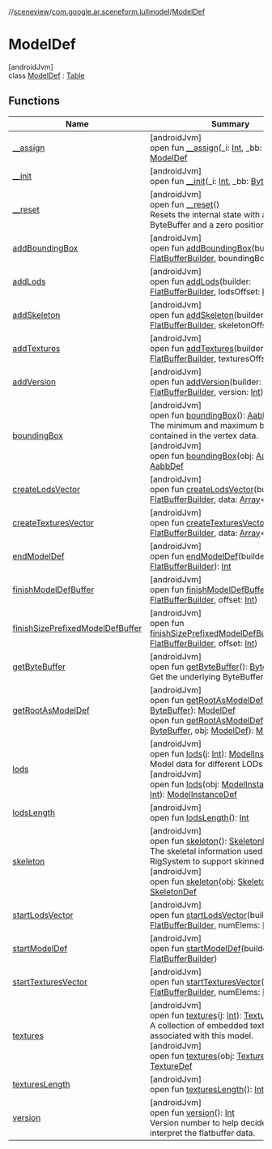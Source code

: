 //[sceneview](../../../index.md)/[com.google.ar.sceneform.lullmodel](../index.md)/[ModelDef](index.md)

# ModelDef

[androidJvm]\
class [ModelDef](index.md) : [Table](../../com.google.flatbuffers/-table/index.md)

## Functions

| Name | Summary |
|---|---|
| [__assign](__assign.md) | [androidJvm]<br>open fun [__assign](__assign.md)(_i: [Int](https://kotlinlang.org/api/latest/jvm/stdlib/kotlin/-int/index.html), _bb: [ByteBuffer](https://developer.android.com/reference/kotlin/java/nio/ByteBuffer.html)): [ModelDef](index.md) |
| [__init](__init.md) | [androidJvm]<br>open fun [__init](__init.md)(_i: [Int](https://kotlinlang.org/api/latest/jvm/stdlib/kotlin/-int/index.html), _bb: [ByteBuffer](https://developer.android.com/reference/kotlin/java/nio/ByteBuffer.html)) |
| [__reset](../../com.google.flatbuffers/-table/__reset.md) | [androidJvm]<br>open fun [__reset](../../com.google.flatbuffers/-table/__reset.md)()<br>Resets the internal state with a null ByteBuffer and a zero position. |
| [addBoundingBox](add-bounding-box.md) | [androidJvm]<br>open fun [addBoundingBox](add-bounding-box.md)(builder: [FlatBufferBuilder](../../com.google.flatbuffers/-flat-buffer-builder/index.md), boundingBoxOffset: [Int](https://kotlinlang.org/api/latest/jvm/stdlib/kotlin/-int/index.html)) |
| [addLods](add-lods.md) | [androidJvm]<br>open fun [addLods](add-lods.md)(builder: [FlatBufferBuilder](../../com.google.flatbuffers/-flat-buffer-builder/index.md), lodsOffset: [Int](https://kotlinlang.org/api/latest/jvm/stdlib/kotlin/-int/index.html)) |
| [addSkeleton](add-skeleton.md) | [androidJvm]<br>open fun [addSkeleton](add-skeleton.md)(builder: [FlatBufferBuilder](../../com.google.flatbuffers/-flat-buffer-builder/index.md), skeletonOffset: [Int](https://kotlinlang.org/api/latest/jvm/stdlib/kotlin/-int/index.html)) |
| [addTextures](add-textures.md) | [androidJvm]<br>open fun [addTextures](add-textures.md)(builder: [FlatBufferBuilder](../../com.google.flatbuffers/-flat-buffer-builder/index.md), texturesOffset: [Int](https://kotlinlang.org/api/latest/jvm/stdlib/kotlin/-int/index.html)) |
| [addVersion](add-version.md) | [androidJvm]<br>open fun [addVersion](add-version.md)(builder: [FlatBufferBuilder](../../com.google.flatbuffers/-flat-buffer-builder/index.md), version: [Int](https://kotlinlang.org/api/latest/jvm/stdlib/kotlin/-int/index.html)) |
| [boundingBox](bounding-box.md) | [androidJvm]<br>open fun [boundingBox](bounding-box.md)(): [AabbDef](../-aabb-def/index.md)<br>The minimum and maximum bounds contained in the vertex data.<br>[androidJvm]<br>open fun [boundingBox](bounding-box.md)(obj: [AabbDef](../-aabb-def/index.md)): [AabbDef](../-aabb-def/index.md) |
| [createLodsVector](create-lods-vector.md) | [androidJvm]<br>open fun [createLodsVector](create-lods-vector.md)(builder: [FlatBufferBuilder](../../com.google.flatbuffers/-flat-buffer-builder/index.md), data: [Array](https://kotlinlang.org/api/latest/jvm/stdlib/kotlin/-array/index.html)&lt;[Int](https://kotlinlang.org/api/latest/jvm/stdlib/kotlin/-int/index.html)&gt;): [Int](https://kotlinlang.org/api/latest/jvm/stdlib/kotlin/-int/index.html) |
| [createTexturesVector](create-textures-vector.md) | [androidJvm]<br>open fun [createTexturesVector](create-textures-vector.md)(builder: [FlatBufferBuilder](../../com.google.flatbuffers/-flat-buffer-builder/index.md), data: [Array](https://kotlinlang.org/api/latest/jvm/stdlib/kotlin/-array/index.html)&lt;[Int](https://kotlinlang.org/api/latest/jvm/stdlib/kotlin/-int/index.html)&gt;): [Int](https://kotlinlang.org/api/latest/jvm/stdlib/kotlin/-int/index.html) |
| [endModelDef](end-model-def.md) | [androidJvm]<br>open fun [endModelDef](end-model-def.md)(builder: [FlatBufferBuilder](../../com.google.flatbuffers/-flat-buffer-builder/index.md)): [Int](https://kotlinlang.org/api/latest/jvm/stdlib/kotlin/-int/index.html) |
| [finishModelDefBuffer](finish-model-def-buffer.md) | [androidJvm]<br>open fun [finishModelDefBuffer](finish-model-def-buffer.md)(builder: [FlatBufferBuilder](../../com.google.flatbuffers/-flat-buffer-builder/index.md), offset: [Int](https://kotlinlang.org/api/latest/jvm/stdlib/kotlin/-int/index.html)) |
| [finishSizePrefixedModelDefBuffer](finish-size-prefixed-model-def-buffer.md) | [androidJvm]<br>open fun [finishSizePrefixedModelDefBuffer](finish-size-prefixed-model-def-buffer.md)(builder: [FlatBufferBuilder](../../com.google.flatbuffers/-flat-buffer-builder/index.md), offset: [Int](https://kotlinlang.org/api/latest/jvm/stdlib/kotlin/-int/index.html)) |
| [getByteBuffer](../../com.google.flatbuffers/-table/get-byte-buffer.md) | [androidJvm]<br>open fun [getByteBuffer](../../com.google.flatbuffers/-table/get-byte-buffer.md)(): [ByteBuffer](https://developer.android.com/reference/kotlin/java/nio/ByteBuffer.html)<br>Get the underlying ByteBuffer. |
| [getRootAsModelDef](get-root-as-model-def.md) | [androidJvm]<br>open fun [getRootAsModelDef](get-root-as-model-def.md)(_bb: [ByteBuffer](https://developer.android.com/reference/kotlin/java/nio/ByteBuffer.html)): [ModelDef](index.md)<br>open fun [getRootAsModelDef](get-root-as-model-def.md)(_bb: [ByteBuffer](https://developer.android.com/reference/kotlin/java/nio/ByteBuffer.html), obj: [ModelDef](index.md)): [ModelDef](index.md) |
| [lods](lods.md) | [androidJvm]<br>open fun [lods](lods.md)(j: [Int](https://kotlinlang.org/api/latest/jvm/stdlib/kotlin/-int/index.html)): [ModelInstanceDef](../-model-instance-def/index.md)<br>Model data for different LODs.<br>[androidJvm]<br>open fun [lods](lods.md)(obj: [ModelInstanceDef](../-model-instance-def/index.md), j: [Int](https://kotlinlang.org/api/latest/jvm/stdlib/kotlin/-int/index.html)): [ModelInstanceDef](../-model-instance-def/index.md) |
| [lodsLength](lods-length.md) | [androidJvm]<br>open fun [lodsLength](lods-length.md)(): [Int](https://kotlinlang.org/api/latest/jvm/stdlib/kotlin/-int/index.html) |
| [skeleton](skeleton.md) | [androidJvm]<br>open fun [skeleton](skeleton.md)(): [SkeletonDef](../-skeleton-def/index.md)<br>The skeletal information used by the RigSystem to support skinned animations.<br>[androidJvm]<br>open fun [skeleton](skeleton.md)(obj: [SkeletonDef](../-skeleton-def/index.md)): [SkeletonDef](../-skeleton-def/index.md) |
| [startLodsVector](start-lods-vector.md) | [androidJvm]<br>open fun [startLodsVector](start-lods-vector.md)(builder: [FlatBufferBuilder](../../com.google.flatbuffers/-flat-buffer-builder/index.md), numElems: [Int](https://kotlinlang.org/api/latest/jvm/stdlib/kotlin/-int/index.html)) |
| [startModelDef](start-model-def.md) | [androidJvm]<br>open fun [startModelDef](start-model-def.md)(builder: [FlatBufferBuilder](../../com.google.flatbuffers/-flat-buffer-builder/index.md)) |
| [startTexturesVector](start-textures-vector.md) | [androidJvm]<br>open fun [startTexturesVector](start-textures-vector.md)(builder: [FlatBufferBuilder](../../com.google.flatbuffers/-flat-buffer-builder/index.md), numElems: [Int](https://kotlinlang.org/api/latest/jvm/stdlib/kotlin/-int/index.html)) |
| [textures](textures.md) | [androidJvm]<br>open fun [textures](textures.md)(j: [Int](https://kotlinlang.org/api/latest/jvm/stdlib/kotlin/-int/index.html)): [TextureDef](../-texture-def/index.md)<br>A collection of embedded textures associated with this model.<br>[androidJvm]<br>open fun [textures](textures.md)(obj: [TextureDef](../-texture-def/index.md), j: [Int](https://kotlinlang.org/api/latest/jvm/stdlib/kotlin/-int/index.html)): [TextureDef](../-texture-def/index.md) |
| [texturesLength](textures-length.md) | [androidJvm]<br>open fun [texturesLength](textures-length.md)(): [Int](https://kotlinlang.org/api/latest/jvm/stdlib/kotlin/-int/index.html) |
| [version](version.md) | [androidJvm]<br>open fun [version](version.md)(): [Int](https://kotlinlang.org/api/latest/jvm/stdlib/kotlin/-int/index.html)<br>Version number to help decide how to interpret the flatbuffer data. |
